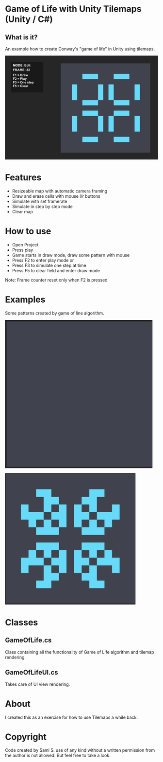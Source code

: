 # Game of Life with Unity Tilemaps (Unity / C#)

## What is it?

An example how to create Conway's "game of life" in Unity using tilemaps.

![Game of life image 1](/doc/game_of_life_0.png)

# Features
* Resizeable map with automatic camera framing
* Draw and erase cells with mouse l/r buttons
* Simulate with set framerate
* Simulate in step by step mode
* Clear map

# How to use
* Open Project
* Press play
* Game starts in draw mode, draw some pattern with mouse
* Press F2 to enter play mode or
* Press F3 to simulate one step at time
* Press F5 to clear field and enter draw mode

Note: Frame counter reset only when F2 is pressed


# Examples

Some patterns created by game of line algorithm.

![Game of life image 2](/doc/game_of_life_1.gif)

![Game of life image 3](/doc/game_of_life_2.gif)


# Classes

## GameOfLife.cs
Class containing all the functionality of Game of Life algorithm and tilemap rendering.

## GameOfLifeUI.cs
Takes care of UI view rendering.


# About
I created this as an exercise for how to use Tilemaps a while back.

# Copyright
Code created by Sami S. use of any kind without a written permission from the author is not allowed. But feel free to take a look.

